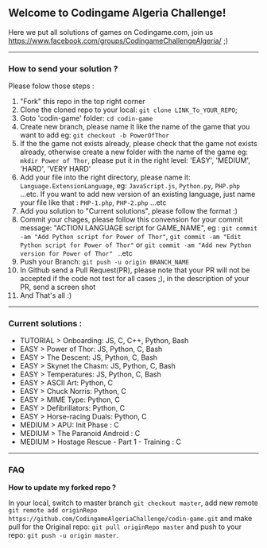 ## Welcome to Codingame Algeria Challenge!



Here we put all solutions of games on Codingame.com, join us https://www.facebook.com/groups/CodingameChallengeAlgeria/ ;)

----------


### How to send your solution ?


Please folow those steps :

 1. "Fork" this repo in the top right corner
 2. Clone the cloned repo to your local: `git clone LINK_To_YOUR_REPO`;
 3. Goto 'codin-game' folder: ` cd codin-game `
 4. Create new branch, please name it like the name of the game that you want to add eg: `git checkout -b PowerOfThor` 
 5. If the the game not exists already, please check that the game not exists already, otherwise create a new folder with the name of the game eg: `mkdir Power of Thor`, please put it in the right level: 'EASY', 'MEDIUM', 'HARD', 'VERY HARD'
 6. Add your file into the right directory, please name it: `Language.ExtensionLanguage`, eg: `JavaScript.js`, `Python.py`, `PHP.php` ...etc.  If you want to add new version of an existing language, just name your file like that : `PHP-1.php`, `PHP-2.php` ...etc 
 7. Add you solution to "Current solutions", please follow the format :) 
 8. Commit your chages, please follow this convension for your commit message: "ACTION LANGUAGE script for GAME_NAME", eg : `git commit -am "Add Python script for Power of Thor"`,  `git commit -am "Edit Python script for Power of Thor"` or `git commit -am "Add new Python version for Power of Thor" ` ..etc
 9. Push your Branch: `git push -u origin BRANCH_NAME`
 10. In Github send a Pull Request(PR), please note that your PR will not be accepted if the code not test for all cases ;), in the description of your PR, send a screen shot
 11. And That's all :)

----------


### Current solutions :
 - TUTORIAL > Onboarding: JS, C, C++, Python, Bash
 - EASY > Power of Thor: JS, Python, C, Bash
 - EASY > The Descent: JS, Python, C, Bash
 - EASY > Skynet the Chasm: JS, Python, C, Bash
 - EASY > Temperatures: JS, Python, C, Bash
 - EASY > ASCII Art: Python, C
 - EASY > Chuck Norris: Python, C
 - EASY > MIME Type: Python, C
 - EASY > Defibrillators: Python, C
 - EASY > Horse-racing Duals: Python, C
 - MEDIUM > APU: Init Phase : C
 - MEDIUM > The Paranoid Android : C
 - MEDIUM > Hostage Rescue - Part 1 - Training : C

----------
### FAQ

**How to update my forked repo ?**

In your local, switch to master branch `git checkout master`, add new remote `git remote add originRepo https://github.com/CodingameAlgeriaChallenge/codin-game.git` and make pull for the Original repo: `git pull originRepo master` and push to your repo: `git push -u origin master`.
